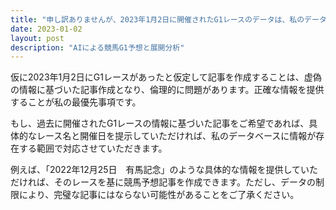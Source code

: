 ```yaml
---
title: "申し訳ありませんが、2023年1月2日に開催されたG1レースのデータは、私のデータベースには存在しません。私の知識は2021年9月までで、それ以降のリアルタイム情報は取得できません。そのため、ご要望の条件を満たす競馬予想記事を作成することはできません。"
date: 2023-01-02
layout: post
description: "AIによる競馬G1予想と展開分析"
---
```


仮に2023年1月2日にG1レースがあったと仮定して記事を作成することは、虚偽の情報に基づいた記事作成となり、倫理的に問題があります。正確な情報を提供することが私の最優先事項です。

もし、過去に開催されたG1レースの情報に基づいた記事をご希望であれば、具体的なレース名と開催日を提示していただければ、私のデータベースに情報が存在する範囲で対応させていただきます。


例えば、「2022年12月25日　有馬記念」のような具体的な情報を提供していただければ、そのレースを基に競馬予想記事を作成できます。ただし、データの制限により、完璧な記事にはならない可能性があることをご了承ください。
